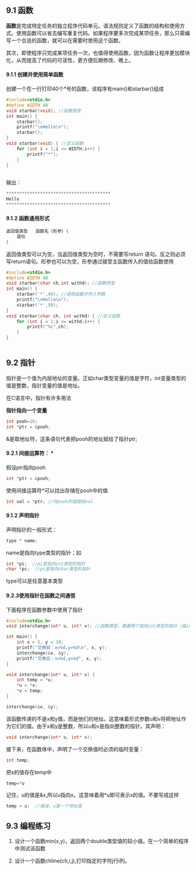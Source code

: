 ## 9.1 函数

**函数**是完成特定任务的独立程序代码单元。语法规则定义了函数的结构和使用方式。使用函数可以省去编写重复代码。如果程序要多次完成某项任务，那么只需编写一个合适的函数，就可以在需要时使用这个函数。

其次，即使程序只完成某项任务一次，也值得使用函数，因为函数让程序更加模块化，从而提高了代码的可读性，更方便后期修改、晚上。



#### 9.1.1 创建并使用简单函数

创建一个在一行打印40个*号的函数，该程序有main()和starbar()组成

```c
#include<stdio.h>
#define WIDTH 40
void starbar(void); //函数原型
int main() {
	starbar();
	printf("\nHello\n");
	starbar();
}
void starbar(void) { //定义函数
	for (int i = 1;i <= WIDTH;i++) {
		printf("*");
	}
}
 


```

输出：

```c
****************************************
Hello
****************************************
```





#### 9.1.2 函数通用形式

```c
返回值类型	函数名（形参）{
    语句
}
```

返回值类型可以为空，当返回值类型为空时，不需要写return 语句。反之则必须写return语句。形参也可以为空，形参通过接受主函数传入的值给函数使用

```c
#include<stdio.h>
#define WIDTH 40
void starbar(char ch,int withd); //函数原型
int main() {
	starbar('*',40); //调用函数并传入参数
	printf("\nHello\n");
	starbar('*',50);
}
void starbar(char ch, int withd) { //定义函数
	for (int i = 1;i <= withd;i++) {
		printf("%c",ch);
	}
}
 
```



## 9.2 指针

指针是一个值为内层地址的变量。正如char类型变量的值是字符，int变量类型的值是整数，指针变量的值是地址。

在C语言中。指针有许多用法

**指针指向一个变量**

```c
int pooh=10;
int *ptr = &pooh;
```

&是取地址符，这条语句代表把pooh的地址赋给了指针ptr;



#### 9.2.1 间接运算符： *

假设ptr指向pooh

```c
int *ptr = &pooh;
```

使用间接运算符*可以找出存储在pooh中的值

```c
int val = *ptr; //将pooh的值赋给val
```



#### 9.1.2 声明指针

声明指针的一般形式：

```c
type * name;
```

name是指向type类型的指针；如

```c
int *pi;  //pi是指向int类型的指针
char *pc;  //pc是指向char类型的指针
```

type可以是任意基本类型





#### 9.2.3使用指针在函数之间通信

下面程序在函数参数中使用了指针

```c
#include<stdio.h>
void interchange(int* u, int* v); //函数原型，需要两个指向int类型的指针（或int类型的地址）

int main() {
	int x = 5, y = 10;
	printf("交换前：x=%d,y=%d\n", x, y);
	interchange(&x, &y);
	printf("交换后：x=%d,y=%d", x, y);
}

void interchange(int* u, int* v) {
	int temp = *u;
	*u = *v;
	*v = temp;
}
```

```c
interchange(&x, &y);
```

该函数传递的不是x和y值，而是他们的地址。这意味着形式参数u和v将把地址作为它们的值。由于x和y是整数，所以u和v是指向整数的指针。其声明：

```c
void interchange(int* u, int* v); 
```

接下来，在函数体中，声明了一个交换值时必须的临时变量：

```c
int temp;
```

把x的值存在temp中

```c
temp=*u
```

记住，u的值是&x,所以u指向x。这意味着用*u即可表示x的值。不要写成这样

```c
temp = u;  //错误，u是一个地址值
```



## 9.3 编程练习

1. 设计一个函数min(x,y)，返回两个double类型值的较小值。在一个简单的程序中测试该函数

2. 设计一个函数chline(ch,i,j),打印指定的字符j行i列。

   